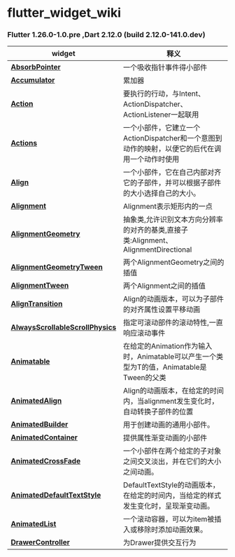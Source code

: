 # flutter_widget_wiki
### Flutter 1.26.0-1.0.pre ,Dart 2.12.0 (build 2.12.0-141.0.dev)<br>

|widget|释义|
|---|---|
|[**AbsorbPointer**](https://github.com/DingMouRen/flutter_widget_wiki/blob/master/lib/widget/absorbPointer/README.md)|一个吸收指针事件得小部件|
|[**Accumulator**](https://github.com/DingMouRen/flutter_widget_wiki/blob/master/lib/widget/accumulator/README.md)|累加器|
|[**Action**](https://github.com/DingMouRen/flutter_widget_wiki/blob/master/lib/widget/action/README.md)|要执行的行动，与Intent、ActionDispatcher、ActionListener一起联用|
|[**Actions**](https://github.com/DingMouRen/flutter_widget_wiki/blob/master/lib/widget/actions/README.md)|一个小部件，它建立一个ActionDispatcher和一个意图到动作的映射，以便它的后代在调用一个动作时使用|
|[**Align**](https://github.com/DingMouRen/flutter_widget_wiki/blob/master/lib/widget/align/README.md)|一个小部件，它在自己内部对齐它的子部件，并可以根据子部件的大小选择自己的大小。|
|[**Alignment**](https://github.com/DingMouRen/flutter_widget_wiki/blob/master/lib/widget/alignment/README.md)|Alignment表示矩形内的一点|
|[**AlignmentGeometry**](https://github.com/DingMouRen/flutter_widget_wiki/blob/master/lib/widget/alignmentGeometry/README.md)|抽象类,允许识别文本方向分辨率的对齐的基类,直接子类:Alignment、AlignmentDirectional|
|[**AlignmentGeometryTween**](https://github.com/DingMouRen/flutter_widget_wiki/blob/master/lib/widget/alignmentGeometryTween/README.md)|两个AlignmentGeometry之间的插值|
|[**AlignmentTween**](https://github.com/DingMouRen/flutter_widget_wiki/blob/master/lib/widget/alignmentTween/README.md)|两个Alignment之间的插值|
|[**AlignTransition**](https://github.com/DingMouRen/flutter_widget_wiki/blob/master/lib/widget/alignTransition/README.md)|Align的动画版本，可以为子部件的对齐属性设置平移动画|
|[**AlwaysScrollableScrollPhysics**](https://github.com/DingMouRen/flutter_widget_wiki/blob/master/lib/widget/alwaysScrollableScrollPhysics/README.md)|指定可滚动部件的滚动特性,一直响应滚动事件|
|[**Animatable**](https://github.com/DingMouRen/flutter_widget_wiki/blob/master/lib/widget/animatable/README.md)|在给定的Animation<double>作为输入时，Animatable可以产生一个类型为T的值，Animatable是Tween的父类|
|[**AnimatedAlign**](https://github.com/DingMouRen/flutter_widget_wiki/blob/master/lib/widget/animatedAlign/README.md)|Align的动画版本，在给定的时间内，当alignment发生变化时，自动转换子部件的位置|
|[**AnimatedBuilder**](https://github.com/DingMouRen/flutter_widget_wiki/blob/master/lib/widget/animatedBuilder/README.md)|用于创建动画的通用小部件。|
|[**AnimatedContainer**](https://github.com/DingMouRen/flutter_widget_wiki/blob/master/lib/widget/animatedContainer/README.md)|提供属性渐变动画的小部件|
|[**AnimatedCrossFade**](https://github.com/DingMouRen/flutter_widget_wiki/blob/master/lib/widget/animatedCrossFade/README.md)|一个小部件在两个给定的子对象之间交叉淡出，并在它们的大小之间动画。|
|[**AnimatedDefaultTextStyle**](https://github.com/DingMouRen/flutter_widget_wiki/blob/master/lib/widget/animatedDefaultTextStyle/README.md)|DefaultTextStyle的动画版本，在给定的时间内，当给定的样式发生变化时，呈现渐变动画。|
|[**AnimatedList**](https://github.com/DingMouRen/flutter_widget_wiki/blob/master/lib/widget/animatedList/README.md)|一个滚动容器，可以为item被插入或移除时添加动画效果。|
|[**DrawerController**](https://github.com/DingMouRen/flutter_widget_wiki/blob/master/lib/widget/drawerController/README.md)|为Drawer提供交互行为|
